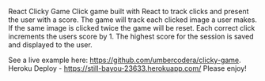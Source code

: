 React Clicky Game
Click game built with React to track clicks and present the user with a score. The game will track each clicked image a user makes. If the same image is clicked twice the game will be reset. Each correct click increments the users score by 1. The highest score for the session is saved and displayed to the user.

See a live example here: https://github.com/umbercodera/clicky-game. 
Heroku Deploy - https://still-bayou-23633.herokuapp.com/
Please enjoy!